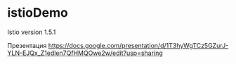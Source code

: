 # istioDemo

Istio version 1.5.1

Презентация
https://docs.google.com/presentation/d/1T3hyWgTCz5GZurJ-YLN-EJQx_Z1edlen7QfHMQOwe2w/edit?usp=sharing